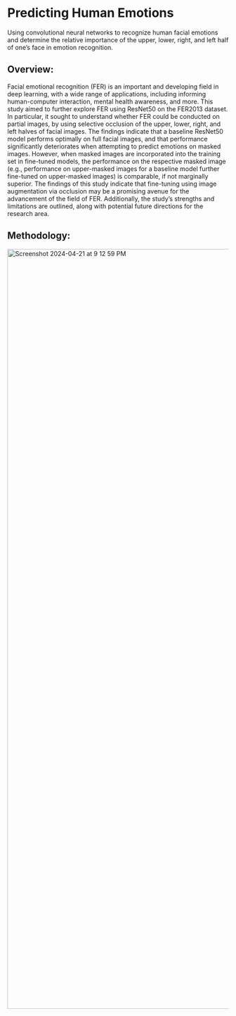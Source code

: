 # Predicting Human Emotions  
Using convolutional neural networks to recognize human facial emotions and determine the relative importance of the upper, lower, right, and left half of one’s face in emotion recognition.  

## Overview:
Facial emotional recognition (FER) is an important and developing field in deep learning, with a wide range of applications, including informing human-computer interaction, mental health awareness, and more. This study aimed to further explore FER using ResNet50 on the FER2013 dataset. In particular, it sought to understand whether FER could be conducted on partial images, by using selective occlusion of the upper, lower, right, and left halves of facial images. The findings indicate that a baseline ResNet50 model performs optimally on full facial images, and that performance significantly deteriorates when attempting to predict emotions on masked images. However, when masked images are incorporated into the training set in fine-tuned models, the performance on the respective masked image (e.g., performance on upper-masked images for a baseline model further fine-tuned on upper-masked images) is comparable, if not marginally superior. The findings of this study indicate that fine-tuning using image augmentation via occlusion may be a promising avenue for the advancement of the field of FER. Additionally, the study’s strengths and limitations are outlined, along with potential future directions for the research area. 


## Methodology:
<img width="1728" alt="Screenshot 2024-04-21 at 9 12 59 PM" src="https://github.com/AaryaDesai1/Facial_Emotion_Recognition/assets/143753050/9a9022bd-6b0b-4869-bef3-f58fbc01d0ca">


